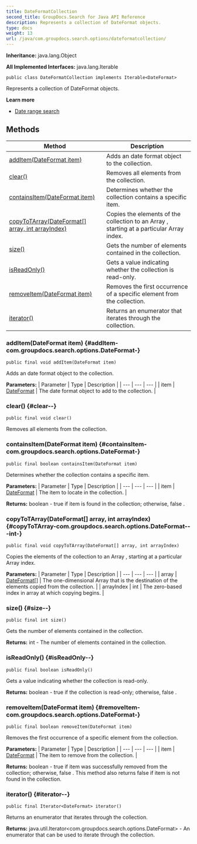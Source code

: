 ```yaml
---
title: DateFormatCollection
second_title: GroupDocs.Search for Java API Reference
description: Represents a collection of DateFormat objects.
type: docs
weight: 13
url: /java/com.groupdocs.search.options/dateformatcollection/
---
```

**Inheritance:**
java.lang.Object

**All Implemented Interfaces:**
java.lang.Iterable
```
public class DateFormatCollection implements Iterable<DateFormat>
```

Represents a collection of  DateFormat  objects.

**Learn more**

 *  [Date range search][]


[Date range search]: https://docs.groupdocs.com/display/searchjava/Date+range+search
## Methods

| Method | Description |
| --- | --- |
| [addItem(DateFormat item)](#addItem-com.groupdocs.search.options.DateFormat-) | Adds an date format object to the collection. |
| [clear()](#clear--) | Removes all elements from the collection. |
| [containsItem(DateFormat item)](#containsItem-com.groupdocs.search.options.DateFormat-) | Determines whether the collection contains a specific item. |
| [copyToTArray(DateFormat[] array, int arrayIndex)](#copyToTArray-com.groupdocs.search.options.DateFormat---int-) | Copies the elements of the collection to an  Array , starting at a particular  Array  index. |
| [size()](#size--) | Gets the number of elements contained in the collection. |
| [isReadOnly()](#isReadOnly--) | Gets a value indicating whether the collection is read-only. |
| [removeItem(DateFormat item)](#removeItem-com.groupdocs.search.options.DateFormat-) | Removes the first occurrence of a specific element from the collection. |
| [iterator()](#iterator--) | Returns an enumerator that iterates through the collection. |
### addItem(DateFormat item) {#addItem-com.groupdocs.search.options.DateFormat-}
```
public final void addItem(DateFormat item)
```


Adds an date format object to the collection.

**Parameters:**
| Parameter | Type | Description |
| --- | --- | --- |
| item | [DateFormat](../../com.groupdocs.search.options/dateformat) | The date format object to add to the collection. |

### clear() {#clear--}
```
public final void clear()
```


Removes all elements from the collection.

### containsItem(DateFormat item) {#containsItem-com.groupdocs.search.options.DateFormat-}
```
public final boolean containsItem(DateFormat item)
```


Determines whether the collection contains a specific item.

**Parameters:**
| Parameter | Type | Description |
| --- | --- | --- |
| item | [DateFormat](../../com.groupdocs.search.options/dateformat) | The item to locate in the collection. |

**Returns:**
boolean -  true  if item is found in the collection; otherwise,  false .
### copyToTArray(DateFormat[] array, int arrayIndex) {#copyToTArray-com.groupdocs.search.options.DateFormat---int-}
```
public final void copyToTArray(DateFormat[] array, int arrayIndex)
```


Copies the elements of the collection to an  Array , starting at a particular  Array  index.

**Parameters:**
| Parameter | Type | Description |
| --- | --- | --- |
| array | [DateFormat\[\]](../../com.groupdocs.search.options/dateformat) | The one-dimensional  Array  that is the destination of the elements copied from the collection. |
| arrayIndex | int | The zero-based index in array at which copying begins. |

### size() {#size--}
```
public final int size()
```


Gets the number of elements contained in the collection.

**Returns:**
int - The number of elements contained in the collection.
### isReadOnly() {#isReadOnly--}
```
public final boolean isReadOnly()
```


Gets a value indicating whether the collection is read-only.

**Returns:**
boolean -  true  if the collection is read-only; otherwise,  false .
### removeItem(DateFormat item) {#removeItem-com.groupdocs.search.options.DateFormat-}
```
public final boolean removeItem(DateFormat item)
```


Removes the first occurrence of a specific element from the collection.

**Parameters:**
| Parameter | Type | Description |
| --- | --- | --- |
| item | [DateFormat](../../com.groupdocs.search.options/dateformat) | The item to remove from the collection. |

**Returns:**
boolean -  true  if item was successfully removed from the collection; otherwise,  false . This method also returns  false  if item is not found in the collection.
### iterator() {#iterator--}
```
public final Iterator<DateFormat> iterator()
```


Returns an enumerator that iterates through the collection.

**Returns:**
java.util.Iterator<com.groupdocs.search.options.DateFormat> - An enumerator that can be used to iterate through the collection.
